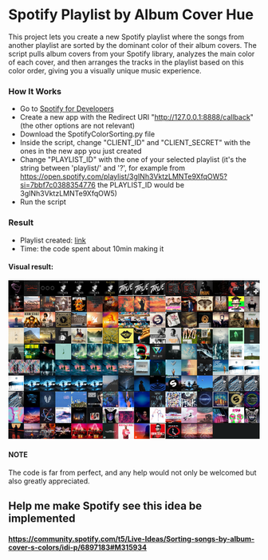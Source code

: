 # Spotify Playlist by Album Cover Hue
This project lets you create a new Spotify playlist where the songs from another playlist are sorted by the dominant color of their album covers. The script pulls album covers from your Spotify library, analyzes the main color of each cover, and then arranges the tracks in the playlist based on this color order, giving you a visually unique music experience.

### How It Works
- Go to [Spotify for Developers](https://developer.spotify.com/dashboard)
- Create a new app with the Redirect URI "http://127.0.0.1:8888/callback" (the other options are not relevant)
- Download the SpotifyColorSorting.py file
- Inside the script, change "CLIENT_ID" and "CLIENT_SECRET" with the ones in the new app you just created
- Change "PLAYLIST_ID" with the one of your selected playlist (it's the string between 'playlist/' and '?', for example from https://open.spotify.com/playlist/3gINh3VktzLMNTe9XfqOW5?si=7bbf7c0388354776 the PLAYLIST_ID would be 3gINh3VktzLMNTe9XfqOW5)
- Run the script

### Result
- Playlist created: [link](https://open.spotify.com/playlist/3gINh3VktzLMNTe9XfqOW5)
- Time: the code spent about 10min making it

#### Visual result:
![Visual result](https://github.com/armeliens/SpotifyColorSorting/blob/main/Visual%20result.png)


#### NOTE
The code is far from perfect, and any help would not only be welcomed but also greatly appreciated.

## Help me make Spotify see this idea be implemented
#### https://community.spotify.com/t5/Live-Ideas/Sorting-songs-by-album-cover-s-colors/idi-p/6897183#M315934
